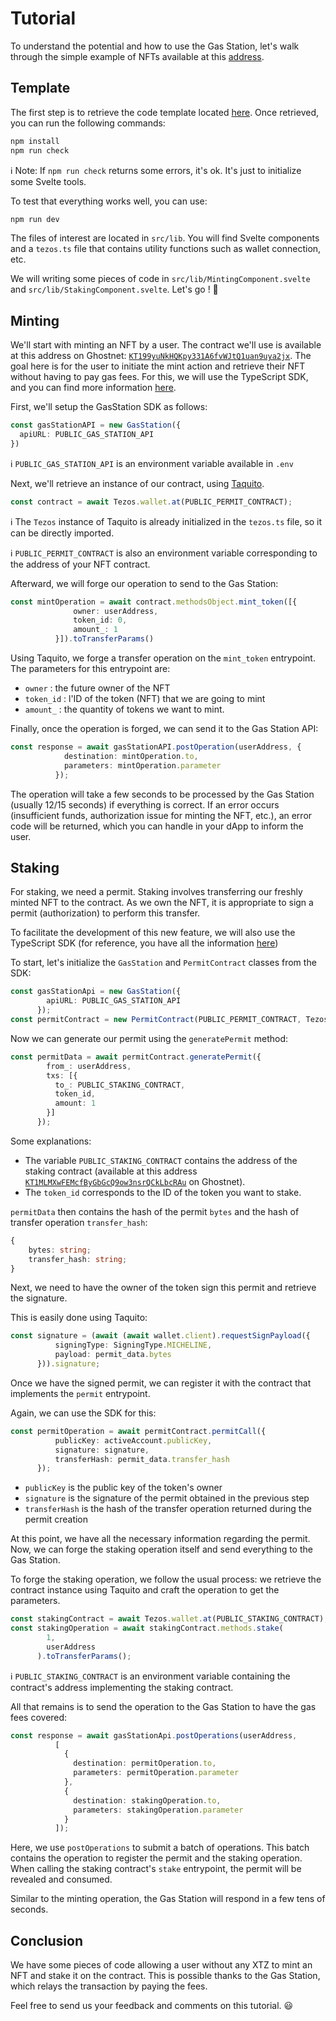 # Tutorial

To understand the potential and how to use the Gas Station, let's walk through the simple example of NFTs available at this [address](https://ghostnet.gas-station-nft-example.marigold.dev).

## Template

The first step is to retrieve the code template located [here](https://github.com/marigold-dev/gas-station-nft-example-template).
Once retrieved, you can run the following commands:
```bash
npm install
npm run check
```

ℹ️ Note: If `npm run check` returns some errors, it's ok. It's just to initialize some Svelte tools.


To test that everything works well, you can use:
```bash
npm run dev
```

The files of interest are located in `src/lib`. You will find Svelte components and a `tezos.ts` file that contains utility functions such as wallet connection, etc.

We will writing some pieces of code in `src/lib/MintingComponent.svelte` and `src/lib/StakingComponent.svelte`.
Let's go ! 💪

## Minting

We'll start with minting an NFT by a user. The contract we'll use is available at this address on Ghostnet: [`KT199yuNkHQKpy331A6fvWJtQ1uan9uya2jx`](https://ghostnet.tzkt.io/KT199yuNkHQKpy331A6fvWJtQ1uan9uya2jx/operations).
The goal here is for the user to initiate the mint action and retrieve their NFT without having to pay gas fees. For this, we will use the TypeScript SDK, and you can find more information [here](./library.md).

First, we'll setup the GasStation SDK as follows:
```ts
const gasStationAPI = new GasStation({
  apiURL: PUBLIC_GAS_STATION_API
})
```
ℹ️ `PUBLIC_GAS_STATION_API` is an environment variable available in `.env`

Next, we'll retrieve an instance of our contract, using [Taquito](https://tezostaquito.io/).

```ts
const contract = await Tezos.wallet.at(PUBLIC_PERMIT_CONTRACT);
```

ℹ️ The `Tezos` instance of Taquito is already initialized in the `tezos.ts` file, so it can be directly imported.

ℹ️ `PUBLIC_PERMIT_CONTRACT` is also an environment variable corresponding to the address of your NFT contract.

Afterward, we will forge our operation to send to the Gas Station:
```ts
const mintOperation = await contract.methodsObject.mint_token([{
              owner: userAddress,
              token_id: 0,
              amount_: 1
          }]).toTransferParams()
```

Using Taquito, we forge a transfer operation on the `mint_token` entrypoint.
The parameters for this entrypoint are:
- `owner` : the future owner of the NFT
- `token_id` : l'ID of the token (NFT) that we are going to mint
- `amount_` : the quantity of tokens we want to mint.

Finally, once the operation is forged, we can send it to the Gas Station API:
```ts
const response = await gasStationAPI.postOperation(userAddress, {
            destination: mintOperation.to,
            parameters: mintOperation.parameter
          });
```

The operation will take a few seconds to be processed by the Gas Station (usually 12/15 seconds) if everything is correct.
If an error occurs (insufficient funds, authorization issue for minting the NFT, etc.), an error code will be returned, which you can handle in your dApp to inform the user.


## Staking

For staking, we need a permit. Staking involves transferring our freshly minted NFT to the contract. As we own the NFT, it is appropriate to sign a permit (authorization) to perform this transfer.

To facilitate the development of this new feature, we will also use the TypeScript SDK (for reference, you have all the information [here](./library.md))

To start, let's initialize the `GasStation` and `PermitContract`  classes from the SDK:
```ts
const gasStationApi = new GasStation({
        apiURL: PUBLIC_GAS_STATION_API
      });
const permitContract = new PermitContract(PUBLIC_PERMIT_CONTRACT, Tezos);
```

Now we can generate our permit using the `generatePermit` method:
```ts
const permitData = await permitContract.generatePermit({
        from_: userAddress,
        txs: [{
          to_: PUBLIC_STAKING_CONTRACT,
          token_id,
          amount: 1
        }]
      });
```
Some explanations:
- The variable `PUBLIC_STAKING_CONTRACT` contains the address of the staking contract (available at this address [`KT1MLMXwFEMcfByGbGcQ9ow3nsrQCkLbcRAu`](https://ghostnet.tzkt.io/KT1MLMXwFEMcfByGbGcQ9ow3nsrQCkLbcRAu/operations) on Ghostnet).
- The `token_id` corresponds to the ID of the token you want to stake.

`permitData` then contains the hash of the permit `bytes` and the hash of transfer operation `transfer_hash`:
```ts
{
    bytes: string;
    transfer_hash: string;
}
```

Next, we need to have the owner of the token sign this permit and retrieve the signature.

This is easily done using Taquito:
```ts
const signature = (await (await wallet.client).requestSignPayload({
          signingType: SigningType.MICHELINE,
          payload: permit_data.bytes
      })).signature;
```

Once we have the signed permit, we can register it with the contract that implements the `permit` entrypoint.

Again, we can use the SDK for this:
```ts
const permitOperation = await permitContract.permitCall({
          publicKey: activeAccount.publicKey,
          signature: signature,
          transferHash: permit_data.transfer_hash
      });
```

- `publicKey` is the public key of the token's owner
- `signature` is the signature of the permit obtained in the previous step
- `transferHash` is the hash of the transfer operation returned during the permit creation


At this point, we have all the necessary information regarding the permit. Now, we can forge the staking operation itself and send everything to the Gas Station.

To forge the staking operation, we follow the usual process: we retrieve the contract instance using Taquito and craft the operation to get the parameters.

```ts
const stakingContract = await Tezos.wallet.at(PUBLIC_STAKING_CONTRACT);
const stakingOperation = await stakingContract.methods.stake(
        1,
        userAddress
      ).toTransferParams();
```
ℹ️ `PUBLIC_STAKING_CONTRACT` is an environment variable containing the contract's address implementing the staking contract.

All that remains is to send the operation to the Gas Station to have the gas fees covered:

```ts
const response = await gasStationApi.postOperations(userAddress,
          [
            {
              destination: permitOperation.to,
              parameters: permitOperation.parameter
            },
            {
              destination: stakingOperation.to,
              parameters: stakingOperation.parameter
            }
          ]);
```

Here, we use `postOperations` to submit a batch of operations. This batch contains the operation to register the permit and the staking operation. When calling the staking contract's `stake` entrypoint, the permit will be revealed and consumed.

Similar to the minting operation, the Gas Station will respond in a few tens of seconds.

## Conclusion

We have some pieces of code allowing a user without any XTZ to mint an NFT and stake it on the contract. This is possible thanks to the Gas Station, which relays the transaction by paying the fees.


Feel free to send us your feedback and comments on this tutorial. 😃